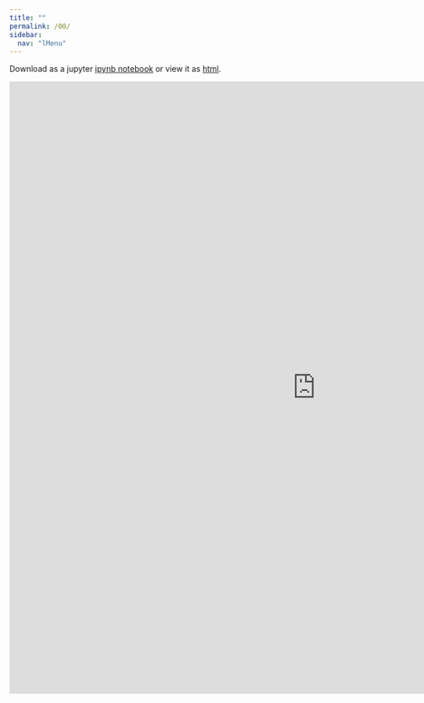 ```yaml
---
title: ""
permalink: /00/
sidebar:
  nav: "lMenu"
---
```


Download as a jupyter [ipynb notebook](https://datascience-intro.github.io/1MS041-2020/lectures/02.ipynb) or view it as [html](https://datascience-intro.github.io/1MS041-2020/lectures/02.html).

<iframe src="https://datascience-intro.github.io/1MS041-2020/lectures/02.html" width="1080" height="1080" frameborder="0"></iframe>
